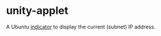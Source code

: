 # unity-applet
A Ubuntu [indicator](http://unity.ubuntu.com/projects/appindicators/) to display the current (subnet) IP address.
